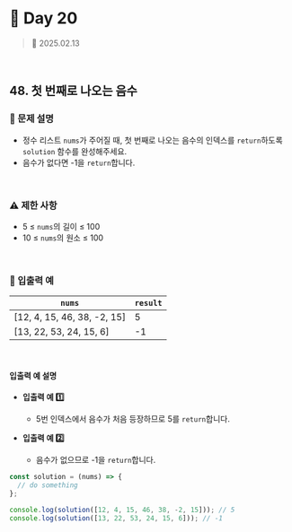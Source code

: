 # 🌻 Day 20

> 📅 2025.02.13

<br>

## 48. 첫 번째로 나오는 음수

### 📍 문제 설명

- 정수 리스트 `nums`가 주어질 때, 첫 번째로 나오는 음수의 인덱스를 `return`하도록 `solution` 함수를 완성해주세요.
- 음수가 없다면 -1을 `return`합니다.

<br>

### ⚠️ 제한 사항

- 5 ≤ `nums`의 길이 ≤ 100
- 10 ≤ `nums`의 원소 ≤ 100

<br>

### 👀 입출력 예

| `nums`                      | `result` |
| --------------------------- | -------- |
| [12, 4, 15, 46, 38, -2, 15] | 5        |
| [13, 22, 53, 24, 15, 6]     | -1       |

<br>

#### 입출력 예 설명

- **입출력 예 1️⃣**

  - 5번 인덱스에서 음수가 처음 등장하므로 5를 `return`합니다.

- **입출력 예 2️⃣**

  - 음수가 없으므로 -1을 `return`합니다.

```javascript
const solution = (nums) => {
  // do something
};

console.log(solution([12, 4, 15, 46, 38, -2, 15])); // 5
console.log(solution([13, 22, 53, 24, 15, 6])); // -1
```
